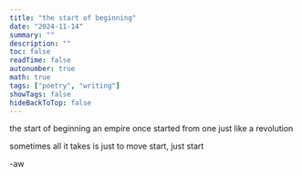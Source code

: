 ```yaml
---
title: "the start of beginning"
date: "2024-11-14"
summary: ""
description: ""
toc: false
readTime: false
autonumber: true
math: true
tags: ["poetry", "writing"]
showTags: false
hideBackToTop: false
---
```


the start of beginning
an empire once started from one
just like a revolution

sometimes all it takes
is just to move
start, just start


  
-aw